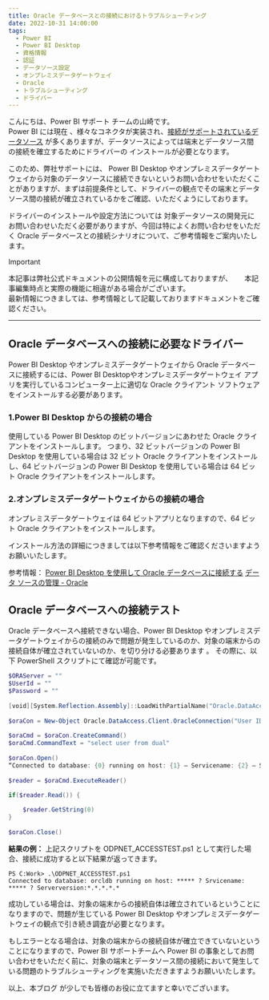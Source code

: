 ```yaml
---
title: Oracle データベースとの接続におけるトラブルシューティング
date: 2022-10-31 14:00:00 
tags:
  - Power BI　　
  - Power BI Desktop
  - 資格情報
  - 認証　
  - データソース設定
  - オンプレミスデータゲートウェイ
  - Oracle
  - トラブルシューティング
  - ドライバー
---
```



こんにちは、Power BI サポート チームの山崎です。  
Power BI には現在 、様々なコネクタが実装され、[接続がサポートされているデータソース](https://learn.microsoft.com/ja-jp/power-bi/connect-data/power-bi-data-sources) が多くありますが、データソースによっては端末とデータソース間の接続を確立するためにドライバーの インストールが必要となります。  

このため、弊社サポートには、 Power BI Desktop やオンプレミスデータゲートウェイから対象のデータソースに接続できないというお問い合わせをいただくことがありますが、まずは前提条件として、ドライバーの観点でその端末とデータソース間の接続が確立されているかをご確認、いただくようにしております。  

ドライバーのインストールや設定方法については 対象データソースの開発元にお問い合わせいただく必要がありますが、今回は特によくお問い合わせをいただく Oracle データベースとの接続シナリオについて、ご参考情報をご案内いたします。

<!-- more -->


> [!IMPORTANT]  
> 本記事は弊社公式ドキュメントの公開情報を元に構成しておりますが、　　
> 本記事編集時点と実際の機能に相違がある場合がございます。  
> 最新情報につきましては、参考情報として記載しておりますドキュメントをご確認ください。

---

## Oracle データベースへの接続に必要なドライバー

Power BI Desktop やオンプレミスデータゲートウェイから Oracle データベースに接続するには、Power BI Desktopやオンプレミスデータゲートウェイ アプリを実行しているコンピューター上に適切な Oracle クライアント ソフトウェアをインストールする必要があります。

### 1.Power BI Desktop からの接続の場合

使用している Power BI Desktop のビットバージョンにあわせた Oracle クライアントをインストールします。
つまり、32 ビットバージョンの Power BI Desktop を使用している場合は 32 ビット Oracle クライアントをインストールし、64 ビットバージョンの Power BI Desktop を使用している場合は 64 ビット Oracle クライアントをインストールします。  

### 2.オンプレミスデータゲートウェイからの接続の場合

オンプレミスデータゲートウェイは 64 ビットアプリとなりますので、64 ビット Oracle クライアントをインストールします。

インストール方法の詳細につきましては以下参考情報をご確認くださいますようお願いいたします。

参考情報：
[Power BI Desktop を使用して Oracle データベースに接続する](https://learn.microsoft.com/ja-jp/power-bi/connect-data/desktop-connect-oracle-database#64-bit-and-32-bit-drivers-for-power-bi-desktop)
[データ ソースの管理 - Oracle](https://learn.microsoft.com/ja-jp/power-bi/connect-data/service-gateway-onprem-manage-oracle#install-the-oracle-client)  

## Oracle データベースへの接続テスト

Oracle データベースへ接続できない場合、Power BI Desktop やオンプレミスデータゲートウェイからの接続のみで問題が発生しているのか、対象の端末からの接続自体が確立されていないのか、を切り分ける必要あります 。
その際に、以下 PowerShell スクリプトにて確認が可能です。

```PowerShell
$ORAServer = ""
$UserId = ""
$Password = ""
 
[void][System.Reflection.Assembly]::LoadWithPartialName("Oracle.DataAccess")
 
$oraCon = New-Object Oracle.DataAccess.Client.OracleConnection("User ID=$($UserId);Data Source=$($ORAServer);Password=$($Password)")
 
$oraCmd = $oraCon.CreateCommand()
$oraCmd.CommandText = "select user from dual"
 
$oraCon.Open()
“Connected to database: {0} running on host: {1} – Servicename: {2} – Serverversion: {3}” -f $oraCon.DatabaseName, $oraCon.HostName, $oraCon.ServiceName, $oraCon.ServerVersion
 
$reader = $oraCmd.ExecuteReader()
 
if($reader.Read()) {

    $reader.GetString(0)
}
 
$oraCon.Close()

```

**結果の例：**
上記スクリプトを ODPNET_ACCESSTEST.ps1 として実行した場合、接続に成功すると以下結果が返ってきます。


```
PS C:Work> .\ODPNET_ACCESSTEST.ps1
Connected to database: orcldb running on host: ***** ? Srvicename: ***** ? Serverversion:*.*.*.*.*
```

成功している場合は、対象の端末からの接続自体は確立されているということになりますので、問題が生じている Power BI Desktop やオンプレミスデータゲートウェイの観点で引き続き調査が必要となります。 
 
もしエラーとなる場合は、対象の端末からの接続自体が確立できていないということになりますので、Power BI サポートチームへ Power BI の事象としてお問い合わせをいただく前に、対象の端末とデータソース間の接続において発生している問題のトラブルシューティングを実施いただきますようお願いいたします。  

    
以上、本ブログ が少しでも皆様のお役に立てますと幸いでございます。



